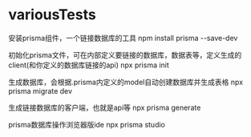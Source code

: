 # variousTests


安装prisma组件，一个链接数据库的工具
npm install prisma --save-dev

初始化prisma文件，可在内部定义要链接的数据库，数据表等，定义生成的client(和你定义的数据库链接的api)
npx prisma init

生成数据库，会根据.prisma内定义的model自动创建数据库并生成表格
npx prisma migrate dev

生成链接数据库的客户端，也就是api等
npx prisma generate

prisma数据库操作浏览器版ide
npx prisma studio